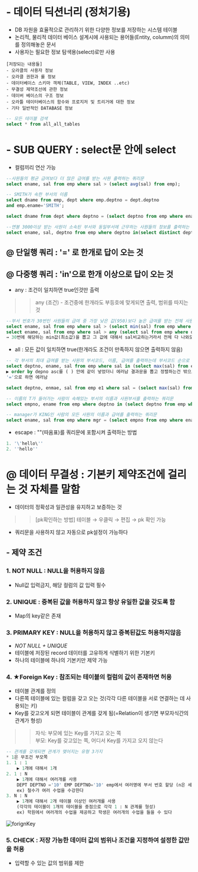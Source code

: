 # - 데이터 딕션너리 (정처기용)
- DB 자원을 효율적으로 관리하기 위한 다양한 정보를 저장하는 시스템 테이블
- 논리적, 물리적 데이터 베이스 설계시에 사용되는 용어들(Entity, columm)의 의미를 정의해놓은 문서
- 사용자는 필요한 정보 탐색용(select)로만 사용
```
[저장되는 내용들]
- 오라클의 사용자 정보
- 오라클 권한과 롤 정보
- 데이터베이스 스키마 객체(TABLE, VIEW, INDEX ..etc)
- 무결성 제약조선에 관한 정보
- 데이버 베이스의 구조 정보
- 오라틀 테이터베이스의 함수와 프로지저 및 트리거에 대한 정보
- 기타 일반적인 DATABASE 정보
```
```sql
-- 모든 테이블 검색
select * from all_all_tables 
```

# - SUB QUERY : select문 안에 select 
- 컬럼끼리 연산 가능
```sql
--사원들의 평균 급여보다 더 많은 급여를 받는 사원 출력하는 쿼리문
select ename, sal from emp where sal > (select avg(sal) from emp);

-- SMITH가 속한 부서의 이름
select dname from emp, dept where emp.deptno = dept.deptno
and emp.ename='SMITH';

select dname from dept where deptno = (select deptno from emp where ename='SMITH');

--연봉 3000이상 받는 사원이 소속된 부서와 동일부서에 근무하는 사원들의 정보를 출력하는 쿼리문
select ename, sal, deptno from emp where deptno in(select distinct deptno from emp where sal >= 3000);
```

## @ 단일행 쿼리 : '=' 로 한개로 답이 오는 것
## @ 다중행 쿼리 : 'in'으로 한개 이상으로 답이 오는 것 
- any : 조건이 일치하면 true인것만 출력
>> any (조건) - 조건중에 한개라도 부등호에 맞게되면 출력, 범위를 따지는 것
```sql
--부서 번호가 30번인 사원들의 급여 중 가장 낮은 값(950)보다 높은 급여를 받는 전체 사원의 이름, 급여를 출력하는 쿼리문
select ename, sal from emp where sal > (select min(sal) from emp where deptno=30);
select ename, sal from emp where sal > any (select sal from emp where deptno=30);
→ 30번에 해당하는 min값(최소값)을 뽑고 그 값에 대해서 sal비교하는거라서 전체 다 나와도 됨(뽑아내는건 30번 부서랑 관련 없음)
```

- all : 모든 값이 일치하면 true(한개라도 조건이 만족하지 않으면 출력하지 않음)
```sql
-- 각 부서의 최대 급여를 받는 사원의 부서코드, 이름, 급여를 출력하는데 부서코드 순으로 오름차순 정렬하여 출력하는 쿼리
select deptno, ename, sal from emp where sal in (select max(sal) from emp group by deptno) order by deptno asc;
▶ order by depno asc를 ( ) 안에 같이 넣었더니 에러남 결과문을 뽑고 정렬하는건 밖으로 빼서 하자
'='으로 하면 에러남

select deptno, enmae, sal from emp e1 where sal = (select max(sal) from emp e2 where e1.deptno =e2.deptno);

-- 이름의 T가 들어가는 사람이 속해있는 부서의 이름과 사원부서를 출력하는 쿼리문
select empno, ename from emp where deptno in (select deptno from emp where ename like '%T%') ;

-- manager가 KING인 사람의 모든 사원의 이름과 급여를 출력하는 쿼리문 
select ename, sal from emp where mgr = (select empno from emp where ename='KING');
```

- escape : ""(따옴표)를 쿼리문에 포함시켜 출력하는 방법 
```sql
1. '\'hello\'' 
2. ''hello'' 
```

# @ 데이터 무결성 : 기본키 제약조건에 걸리는 것 자체를 말함
-  데이터의 정확성과 일관성을 유지하고 보증하는 것
>> [pk확인하는 방법] 테이블 → 우클릭 → 편집 → pk 확인 가능 
- 쿼리문을 사용하지 않고 자동으로 pk설정이 가능하다

## - 제약 조건 

### 1. NOT NULL : NULL을 허용하지 않음
- Null값 입력금지, 해당 컬럼의 값 입력 필수

### 2. UNIQUE : 중복된 값을 허용하지 않고 항상 유일한 값을 갖도록 함
- Map의 key같은 존재 

### 3. PRIMARY KEY : NULL을 허용하지 않고 중복된값도 허용하지않음   
- *NOT NULL + UNIQUE*
- 테이블에 저장된 record 데이터를 고유하게 식별하기 위한 기본키
- 하나의 테이블에 하나의 기본키만 제약 가능

### 4. ★Foreign Key : 참조되는 테이블의 컬럼의 값이 존재하면 허용 
- 테이블 관계를 정의
- 다른쪽 테이블에 있는 컬럼을 갖고 오는 것(각각 다른 테이블을 서로 연결하는 데 사용되는 키)
- Key를 갖고오게 되면 테이블이 관계를 갖게 됨(=Relation이 생기면 부모자식간의 관계가 형성) 
>> 자식: 부모에 있는 Key를 가지고 오는 쪽 <br>
부모: Key를 갖고있는 쪽, 어디서 Key를 가지고 오지 않는다
```sql
-- 관계를 갖게되면 관계가 맺어지는 유형 3가지
* 1은 무조건 부모쪽
1. 1 : 1 
	▶ 1개에 대해서 1개
2. 1 : N
	▶ 1개에 대해서 여러개를 사용
	DEPT DEPTNO ='10' EMP DEPTNO='10' emp에서 여러명에 부서 번호 할당 (n은 세발낙지 모양기호)
	ex) 철수가 여러 수업을 수강한다
3. N : N 
	▶ 1개에 대해서 2개 테이블 이상인 여러개를 사용 
	(각각의 테이블이 1개의 테이블을 중점으로 각각 1 : N 관계를 형성)
	ex) 학원에서 여러개의 수업을 제공하고 학생은 여러개의 수업을 들을 수 있다
```

![forignKey](https://user-images.githubusercontent.com/74290204/104687827-4828f080-5743-11eb-93ea-6c3aa4dbd453.PNG)


### 5. CHECK : 저장 가능한 데이터 값의 범위나 조건을 지정하여 설정한 값만을 허용
- 입력할 수 있는 값의 범위를 제한
